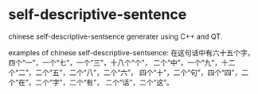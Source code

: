 self-descriptive-sentence
=========================

chinese self-descriptive-sentsence generater using C++ and QT.

examples of chinese self-descriptive-sentsence:
在这句话中有六十五个字，四个“一”，一个“七”，一个“三”，十八个“个”，
二个“中”，一个“九”，十二个“二”，二个“五”，二个“八”，二个“六”，
四个“十”，二个“句”，四个“四”，二个“在”，二个“字”，二个“有”，
二个“话”，二个“这”。
